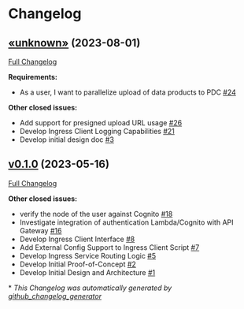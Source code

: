 # Changelog

## [«unknown»](https://github.com/NASA-PDS/data-upload-manager/tree/«unknown») (2023-08-01)

[Full Changelog](https://github.com/NASA-PDS/data-upload-manager/compare/v0.1.0...«unknown»)

**Requirements:**

- As a user, I want to parallelize upload of data products to PDC [\#24](https://github.com/NASA-PDS/data-upload-manager/issues/24)

**Other closed issues:**

- Add support for presigned upload URL usage [\#26](https://github.com/NASA-PDS/data-upload-manager/issues/26)
- Develop Ingress Client Logging Capabilities [\#21](https://github.com/NASA-PDS/data-upload-manager/issues/21)
- Develop initial design doc [\#3](https://github.com/NASA-PDS/data-upload-manager/issues/3)

## [v0.1.0](https://github.com/NASA-PDS/data-upload-manager/tree/v0.1.0) (2023-05-16)

[Full Changelog](https://github.com/NASA-PDS/data-upload-manager/compare/ed1ba8db788146a62149df3915d6ccc0c4bcf6c6...v0.1.0)

**Other closed issues:**

- verify the node of the user against Cognito [\#18](https://github.com/NASA-PDS/data-upload-manager/issues/18)
- Investigate integration of authentication Lambda/Cognito with API Gateway [\#16](https://github.com/NASA-PDS/data-upload-manager/issues/16)
- Develop Ingress Client Interface [\#8](https://github.com/NASA-PDS/data-upload-manager/issues/8)
- Add External Config Support to Ingress Client Script [\#7](https://github.com/NASA-PDS/data-upload-manager/issues/7)
- Develop Ingress Service Routing Logic [\#5](https://github.com/NASA-PDS/data-upload-manager/issues/5)
- Develop Initial Proof-of-Concept [\#2](https://github.com/NASA-PDS/data-upload-manager/issues/2)
- Develop Initial Design and Architecture [\#1](https://github.com/NASA-PDS/data-upload-manager/issues/1)



\* *This Changelog was automatically generated by [github_changelog_generator](https://github.com/github-changelog-generator/github-changelog-generator)*
